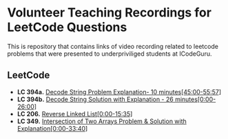 # Volunteer Teaching Recordings for LeetCode Questions

This is repository that contains links of video recording related to leetcode problems that were presented to underpriviliged students at ICodeGuru.

## LeetCode
- **LC 394a.** [Decode String Problem Explanation- 10 minutes[45:00-55:57]](https://www.facebook.com/iCodeguru/videos/1050338199941513/)
- **LC 394b.** [Decode String Solution with Explanation - 26 minutes[0:00-26:00]](https://www.facebook.com/iCodeguru/videos/951744666633494/)
- **LC 206.** [Reverse Linked List[0:00-15:35]](https://www.facebook.com/iCodeguru/videos/682404519920780/)
- **LC 349.** [Intersection of Two Arrays Problem & Solution with Explanation[0:00-33:40]](https://www.facebook.com/iCodeguru/videos/807826686893540/)


